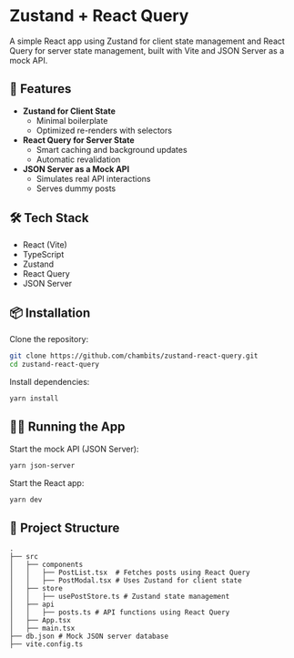 # Zustand + React Query

A simple React app using Zustand for client state management and React Query for server state management, built with Vite and JSON Server as a mock API.

## 🚀 Features

- **Zustand for Client State**
  - Minimal boilerplate
  - Optimized re-renders with selectors
- **React Query for Server State**
  - Smart caching and background updates
  - Automatic revalidation
- **JSON Server as a Mock API**
  - Simulates real API interactions
  - Serves dummy posts

## 🛠 Tech Stack

- React (Vite)
- TypeScript
- Zustand
- React Query
- JSON Server

## 📦 Installation

Clone the repository:

```sh
git clone https://github.com/chambits/zustand-react-query.git
cd zustand-react-query
```

Install dependencies:

```sh
yarn install
```

## 🏃‍♂️ Running the App

Start the mock API (JSON Server):

```sh
yarn json-server
```

Start the React app:

```sh
yarn dev
```

## 🔧 Project Structure

```
.
├── src
│   ├── components
│   │   ├── PostList.tsx  # Fetches posts using React Query
│   │   ├── PostModal.tsx # Uses Zustand for client state
│   ├── store
│   │   ├── usePostStore.ts # Zustand state management
│   ├── api
│   │   ├── posts.ts # API functions using React Query
│   ├── App.tsx
│   ├── main.tsx
├── db.json # Mock JSON server database
├── vite.config.ts
```
